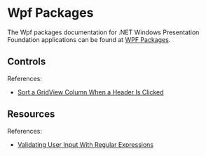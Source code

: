 # Wpf Packages
The Wpf packages documentation for .NET Windows Presentation Foundation applications can be found at [WPF Packages](https://kevindheath.github.io/shfb).

## Controls
References:
- [Sort a GridView Column When a Header Is Clicked](https://learn.microsoft.com/en-us/dotnet/desktop/wpf/controls/how-to-sort-a-gridview-column-when-a-header-is-clicked)

## Resources
References:
- [Validating User Input With Regular Expressions](https://www.c-sharpcorner.com/UploadFile/87b416/validating-user-input-with-regular-expressions/)